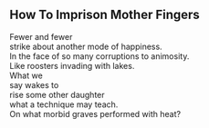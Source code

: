 How To Imprison Mother Fingers
------------------------------
Fewer and fewer  
strike about another mode of happiness.  
In the face of so many corruptions to animosity.  
Like roosters invading with lakes.  
What we  
say wakes to  
rise some other daughter  
what a technique may teach.  
On what morbid graves performed with heat?  
